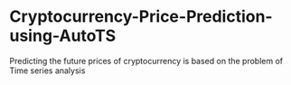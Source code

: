 # Cryptocurrency-Price-Prediction-using-AutoTS
Predicting the future prices of cryptocurrency is based on the problem of Time series analysis
